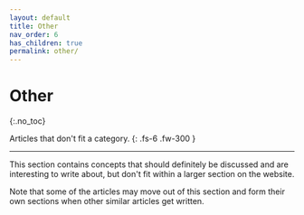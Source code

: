 ```yaml
---
layout: default
title: Other
nav_order: 6
has_children: true
permalink: other/
---
```


# Other
{:.no_toc}

Articles that don't fit a category.
{: .fs-6 .fw-300 }

---

This section contains concepts that should definitely be discussed and are interesting to write about, but don't fit within a larger section on the website.

Note that some of the articles may move out of this section and form their own sections when other similar articles get written. 